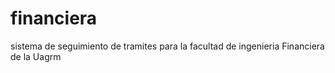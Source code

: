 # financiera
sistema de seguimiento de tramites para la facultad de ingenieria Financiera de la  Uagrm
